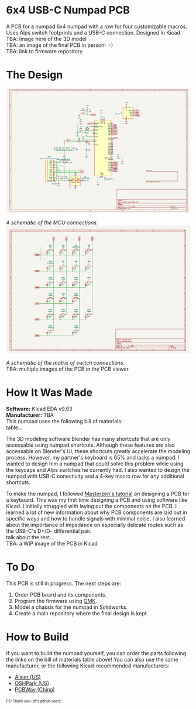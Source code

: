 # 6x4 USB-C Numpad PCB
A PCB for a numpad 6x4 numpad with a row for four customizable macros. Uses Alps switch footprints and a USB-C connection. Designed in Kicad.    
TBA: image here of the 3D model  
TBA: an image of the final PCB in person! :-)  
TBA: link to firmware repository   

# The Design
<img src="SchematicMain.png" alt="Schematic of the MCU" width="640"/>
   
_A schematic of the MCU connections._  
<img src="SchematicMatrix.png" alt="Schematic of the Switches Matrix" width="640"/>
   
_A schematic of the matrix of switch connections._       
TBA: multiple images of the PCB in the PCB viewer     

# How It Was Made
**Software:** Kicad EDA v9.03  
**Manufacturer:** TBA  
This numpad uses the following bill of materials:  
table...  
   
The 3D modeling software Blender has many shortcuts that are only accessable using numpad shortcuts. Although these features are also accessable on Blender's UI, these shortcuts greatly accelerate the modeling process. However, my partner's keyboard is 65% and lacks a numpad. I wanted to design him a numpad that could solve this problem while using the keycaps and Alps switches he currently had. I also wanted to design the numpad with USB-C conectivity and a 4-key macro row for any additional shortcuts.  
  
To make the numpad, I followed [Masterzen's tutorial](https://www.masterzen.fr/2020/05/03/designing-a-keyboard-part-1/) on designing a PCB for a keyboard. This was my first time designing a PCB and using software like Kicad. I initially struggled with laying out the components on the PCB. I learned a lot of new information about why PCB components are laid out in specific ways and how to handle signals with minimal noise. I also learned about the importance of impedance on especially delicate routes such as the USB-C's D+/D- differential pair.  
talk about the rest...    
TBA: a WIP image of the PCB in Kicad   

# To Do
This PCB is still in progress. The next steps are:  
1. Order PCB board and its components. 
2. Program the firmware using [QMK](https://github.com/qmk/qmk_firmware). 
3. Model a chassis for the numpad in Solidworks. 
4. Create a main repository where the final design is kept. 

# How to Build
If you want to build the numpad yourself, you can order the parts following the links on the bill of materials table above! You can also use the same manufacturer, or the following Kicad-recommended manufacturers:  
* [Alsier (US)](https://aisler.net/)
* [OSHPark (US)](https://docs.oshpark.com/design-tools/kicad/generating-kicad-gerbers/)
* [PCBWay (China)](https://www.pcbway.com/blog/help_center/Generate_Gerber_file_from_Kicad.html)

<sub><sup>PS: Thank you (bf's github user)!</sup></sub>